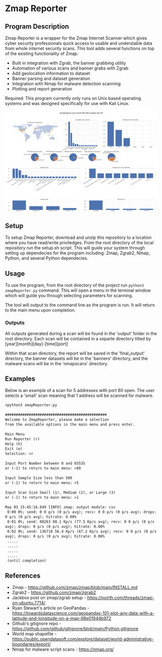 # Zmap Reporter

## Program Description

Zmap Reporter is a wrapper for the Zmap Internet Scanner which gives cyber security professionals quick access to usable and understable data from whole internet security scans.  This tool adds several functions on top of the existing functionality of Zmap:
 
 - Built in integration with Zgrab, the banner grabbing utility
 - Automation of various scans and banner grabs with Zgrab
 - Add geolocation information to dataset
 - Banner parsing and dataset generation 
 - Integration with Nmap for malware detection scanning
 - Plotting and report generation

Required: This program currently only runs on Unix based operating systems and was designed specifically for use with Kali Linux.

![Scan Report](./docs/exampleReport.png)

## Setup

To setup Zmap Reporter, download and unzip this repository to a location where you have read/write priviledges.  From the root directory of the local repository run the setup.sh script.  This will guide your system through setting up dependecies for the program including: Zmap, Zgrab2, Nmap, Python, and several Python dependecies.

## Usage

To use the program, from the root directory of the project run 
```python3 zmapReporter.py``` command.  This will open a menu in the terminal window which will guide you through selecting parameters for scanning.

The tool will output to the command line as the program is run.  It will return to the main menu upon completion.  

### Outputs

All outputs generated during a scan will be found in the 'output' folder in the root directory.  Each scan will be contained in a separte directory titled by [year][month][day]-[time][port]

Within that scan directory, the report will be saved in the 'final_output' directory, the banner datasets will be in the 'banners' directory, and the malware scans will be in the 'nmapscans' directory.

## Examples

Below is an example of a scan for 5 addresses with port 80 open.  The user selects a 'small' scan meaning that 1 address will be scanned for malware.
```
>python3 zmapReporter.py

###############################################
Welcome to ZmapReporter, please make a selection 
from the available options in the main menu and press enter.

Main Menu
Run Reporter (r)
Help (h)
Exit (e)
Selection: >r

Input Port Number between 0 and 65535 
or (-1) to return to main menu: >80

Input Sample Size less than 500 
or (-1) to return to main menu: >5

Input Scan Size Small (1), Medium (2), or Large (3) 
or (-1) to return to main menu: >1

May 03 15:45:16.849 [INFO] zmap: output module: csv
 0:00 0%; send: 0 0 p/s (0 p/s avg); recv: 0 0 p/s (0 p/s avg); drops: 0 p/s (0 p/s avg); hitrate: 0.00%
 0:01 0%; send: 80263 80.1 Kp/s (77.5 Kp/s avg); recv: 0 0 p/s (0 p/s avg); drops: 0 p/s (0 p/s avg); hitrate: 0.00%
 0:02 0%; send: 136710 56.4 Kp/s (67.2 Kp/s avg); recv: 0 0 p/s (0 p/s avg); drops: 0 p/s (0 p/s avg); hitrate: 0.00%
 .....
 .....
 .....
 .....
 (until completion)
```
## References

 - Zmap - https://github.com/zmap/zmap/blob/main/INSTALL.md 
 - Zgrab2 - https://github.com/zmap/zgrab2 
 - Jackbox post on zmap/zgrab setup - https://noirth.com/threads/zmap-on-ubuntu.7714/ 
 - Ryan Stewart's article on GeoPandas - https://towardsdatascience.com/geopandas-101-plot-any-data-with-a-latitude-and-longitude-on-a-map-98e01944b972
 - Github's gitignore repo - https://github.com/github/gitignore/blob/main/Python.gitignore 
 - World map shapefile - https://public.opendatasoft.com/explore/dataset/world-administrative-boundaries/export/ 
 - Nmap for malware script scans - https://nmap.org/ 
